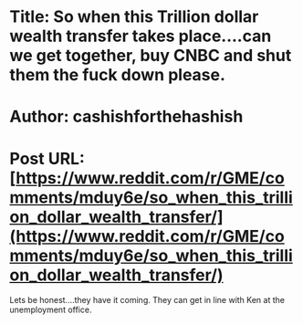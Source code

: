 # Title: So when this Trillion dollar wealth transfer takes place....can we get together, buy CNBC and shut them the fuck down please.
# Author: cashishforthehashish
# Post URL: [https://www.reddit.com/r/GME/comments/mduy6e/so_when_this_trillion_dollar_wealth_transfer/](https://www.reddit.com/r/GME/comments/mduy6e/so_when_this_trillion_dollar_wealth_transfer/)


Lets be honest....they have it coming. They can get in line with Ken at the unemployment office.